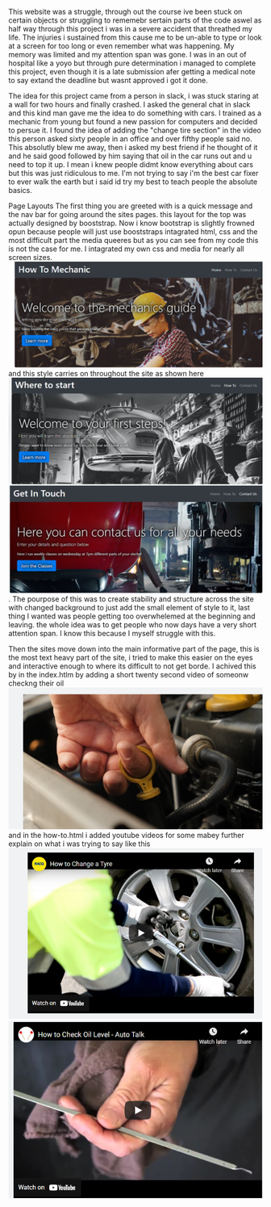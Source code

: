 This website was a struggle, through out the course ive been stuck on certain 
objects or struggling to rememebr sertain parts of the code aswel as half way 
through this project i was in a severe accident that threathed my life. The injuries
i sustained from this cause me to be un-able to type or look at a screen for too long or even
remember what was happening. My memory was limited and my attention span was gone.
I was in an out of hospital like a yoyo but through pure determination i managed to complete this 
project, even though it is a late submission afer getting a medical note to say extand the deadline
but wasnt approved i got it done.

The idea for this project came from a person in slack, i was stuck staring at a wall for two hours 
and finally crashed. I asked the general chat in slack and this kind man gave me the idea to do something 
with cars. I trained as a mechanic from young but found a new passion for computers and decided to persue it.
I found the idea of adding the "change tire section" in the video this person asked sixty people in
an office and over fifthy people said no. This absolutly blew me away, then i asked my best friend 
if he thought of it and he said good followed by him saying that oil in the car runs out and u need 
to top it up. I mean i knew people didmt know everything about cars but this was just ridiculous
to me. I'm not trying to say i'm the best car fixer to ever walk the earth but i said id try
my best to teach people the absolute basics.

Page Layouts
The first thing you are greeted with is a quick message and the nav bar for going around the sites pages.
this layout for the top was actually designed by booststrap. Now i know bootstrap is slightly frowned 
opun because people will just use booststraps intagrated html, css and the most difficult part the 
media queeres but as you can see from my code this is not the case for me. I intagrated my own css
and media for nearly all screen sizes. ![](assets/images/heading.png) and this style carries on 
throughout the site as shown here ![](assets/images/heading2.png) ![](assets/images/heading3.png).
The pourpose of this was to create stability and structure across the site with changed background 
to just add the small element of style to it, last thing I wanted was people getting too overwhelemed 
at the beginning and leaving. the whole idea was to get people who now days have a very short attention
span. I know this because I myself struggle with this.

Then the sites move down into the main informative part of the page, this is the most text heavy part of the 
site, i tried to make this easier on the eyes and interactive enough to where its difficult to not get borde.
I achived this by in the index.htlm by adding a short twenty second video of someonw checkng their oil
![](assets/images/mid.png) and in the how-to.html i added youtube videos for some mabey further 
explain on what i was trying to say like this ![](assets/images/mid2.png) ![](assets/images/mid3.png)
